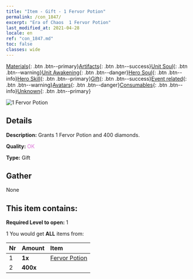```yaml
---
title: "Item - Gift - 1 Fervor Potion"
permalink: /con_1847/
excerpt: "Era of Chaos  1 Fervor Potion"
last_modified_at: 2021-04-28
locale: en
ref: "con_1847.md"
toc: false
classes: wide
---
```

 [Materials](/Items/){: .btn .btn--primary}[Artifacts](/Items/Artifacts/){: .btn .btn--success}[Unit Soul](/Items/UnitSoul/){: .btn .btn--warning}[Unit Awakening](/Items/UnitAwakening/){: .btn .btn--danger}[Hero Soul](/Items/HeroSoul/){: .btn .btn--info}[Hero Skill](/Items/HeroSkill/){: .btn .btn--primary}[Gift](/Items/Gift/){: .btn .btn--success}[Event related](/Items/Events/){: .btn .btn--warning}[Avatars](/Items/Avatars/){: .btn .btn--danger}[Consumables](/Items/Consumables/){: .btn .btn--info}[Unknown](/Items/Unknown/){: .btn .btn--primary}

 ![1 Fervor Potion](/images/t/i_907470.png)

## Details
 **Description:** Grants 1 Fervor Potion and 400 diamonds.

 **Quality:** <span style="color: #DA70D6">OK</span>

 **Type:** Gift

## Gather

  None

## This item contains:

 **Required Level to open:** 1

 1 You would get **ALL** items  from:

  | Nr | Amount |     Item    |
  |:---|:-------|:------------|
  | 1 |  **1x** | [Fervor Potion](/Items/con_1850/) |  | 
  | 2 |  **400x** | <i class="fas fa-gem"/> |  | 
